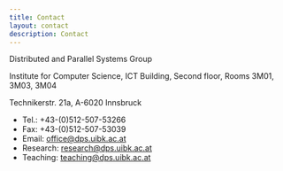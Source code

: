 ```yaml
---
title: Contact
layout: contact
description: Contact
---
```


Distributed and Parallel Systems Group

Institute for Computer Science, 
ICT Building, Second floor, 
Rooms 3M01, 3M03, 3M04

Technikerstr. 21a,
A-6020 Innsbruck

- Tel.: +43-(0)512-507-53266
- Fax: +43-(0)512-507-53039
- Email: office@dps.uibk.ac.at
- Research: research@dps.uibk.ac.at
- Teaching: teaching@dps.uibk.ac.at
